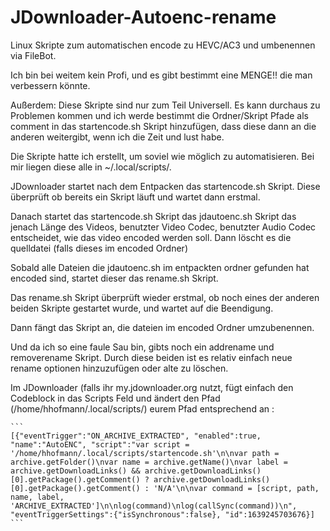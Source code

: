 # JDownloader-Autoenc-rename
Linux Skripte zum automatischen encode zu HEVC/AC3 und umbenennen via FileBot.

Ich bin bei weitem kein Profi, und es gibt bestimmt eine MENGE!! die man verbessern könnte.

Außerdem: Diese Skripte sind nur zum Teil Universell. Es kann durchaus zu Problemen kommen und ich werde bestimmt die Ordner/Skript Pfade als comment in das startencode.sh Skript hinzufügen, dass diese dann an die anderen weitergibt, wenn ich die Zeit und lust habe.

Die Skripte hatte ich erstellt, um soviel wie möglich zu automatisieren.
Bei mir liegen diese alle in ~/.local/scripts/.

JDownloader startet nach dem Entpacken das startencode.sh Skript. Diese überprüft ob bereits ein Skript läuft und wartet dann erstmal.

Danach startet das startencode.sh Skript das jdautoenc.sh Skript das jenach Länge des Videos, benutzter Video Codec, benutzter Audio Codec entscheidet, wie das video encoded werden soll. Dann löscht es die quelldatei (falls dieses im encoded Ordner)

Sobald alle Dateien die jdautoenc.sh im entpackten ordner gefunden hat encoded sind, startet dieser das rename.sh Skript.

Das rename.sh Skript überprüft wieder erstmal, ob noch eines der anderen beiden Skripte gestartet wurde, und wartet auf die Beendigung.

Dann fängt das Skript an, die dateien im encoded Ordner umzubenennen.


Und da ich so eine faule Sau bin, gibts noch ein addrename und removerename Skript. Durch diese beiden ist es relativ einfach neue rename optionen hinzuzufügen oder alte zu löschen.

Im JDownloader (falls ihr my.jdownloader.org nutzt, fügt einfach den Codeblock in das Scripts Feld und ändert den Pfad (/home/hhofmann/.local/scripts/) eurem Pfad entsprechend an :

```` 
```
[{"eventTrigger":"ON_ARCHIVE_EXTRACTED", "enabled":true, "name":"AutoENC", "script":"var script = '/home/hhofmann/.local/scripts/startencode.sh'\n\nvar path = archive.getFolder()\nvar name = archive.getName()\nvar label = archive.getDownloadLinks() && archive.getDownloadLinks()[0].getPackage().getComment() ? archive.getDownloadLinks()[0].getPackage().getComment() : 'N/A'\n\nvar command = [script, path, name, label, 'ARCHIVE_EXTRACTED']\n\nlog(command)\nlog(callSync(command))\n", "eventTriggerSettings":{"isSynchronous":false}, "id":1639245703676}]
```
````
